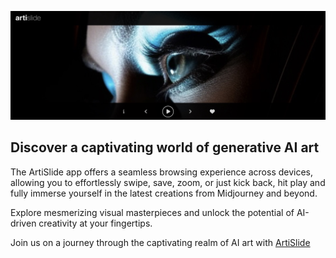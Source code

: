 [![artislide.com](https://raw.githubusercontent.com/lewhunt/artislide/2322562c5584c33cdfe1a3a8629875f224d6153f/artislide-banner.jpg)](https://artislide.com)

## Discover a captivating world of generative AI art

The ArtiSlide app offers a seamless browsing experience across devices, allowing you to effortlessly swipe, save, zoom, or just kick back, hit play and fully immerse yourself in the latest creations from Midjourney and beyond.

Explore mesmerizing visual masterpieces and unlock the potential of AI-driven creativity at your fingertips. 

Join us on a journey through the captivating realm of AI art with [ArtiSlide](https://artislide.com)

